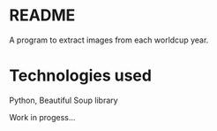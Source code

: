 # README

A program to extract images from each worldcup year.

# Technologies used

Python, Beautiful Soup library

Work in progess...

